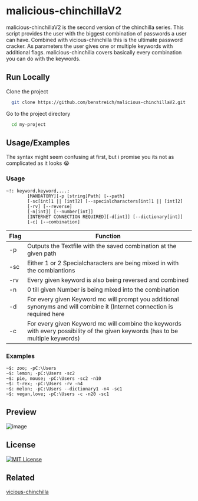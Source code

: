 # malicious-chinchillaV2

malicious-chinchillaV2 is the second version of the chinchilla series. This script provides the user with the biggest combination of passwords a user can have.
Combined with vicious-chinchilla this is the ultimate password cracker. As parameters the user gives one or multiple keywords with additional flags.
malicious-chinchilla covers basically every combination you can do with the keywords.



## Run Locally

Clone the project

```bash
  git clone https://github.com/benstreich/malicious-chinchillaV2.git
```

Go to the project directory

```bash
  cd my-project
```

## Usage/Examples

The syntax might seem confusing at first, but i promise you its not as complicated as it looks 😭

### Usage
```
~!: keyword,keyword,...;
        [MANDATORY][-p [string]Path] [--path]
        [-sc[int]1 || [int]2] [--specialcharacters[int]1 || [int]2]
        [-rv] [--reverse]
        [-n[int]] [--number[int]]
        [INTERNET CONNECTION REQUIRED][-d[int]] [--dictionary[int]]
        [-c] [--combination]

```


| Flag             | Function                                                                |
| ----------------- | ------------------------------------------------------------------ |
| -p | Outputs the Textfile with the saved combination at the given path|
| -sc | Either 1 or 2 Specialcharacters are being mixed in with the combiantions |
| -rv | Every given keyword is also being reversed and combined |
| -n | 0 till given Number is being mixed into the combination |
| -d | For every given Keyword mc will prompt you additional synonyms and will combine it (Internet connection is required here|
| -c | For every given Keyword mc will combine the keywords with every possibility of the given keywords (has to be multiple keywords) |







### Examples
```
~$: zoo; -pC:\Users
~$: lemon; -pC:\Users -sc2
~$: pie, mouse; -pC:\Users -sc2 -n10
~$: t-rex; -pC:\Users -rv -n4
~$: melon; -pC:\Users --dictionary1 -n4 -sc1
~$: vegan,love; -pC:\Users -c -n20 -sc1
```







    
## Preview

![image](https://github.com/benstreich/malicious-chinchillaV2/assets/90034208/b4f51cbd-690a-40a3-b78d-15a41087579b)


## License
[![MIT License](https://img.shields.io/badge/License-MIT-green.svg)](https://choosealicense.com/licenses/mit/)

## Related

[vicious-chinchilla](https://github.com/benstreich/vicious-chinchilla)

